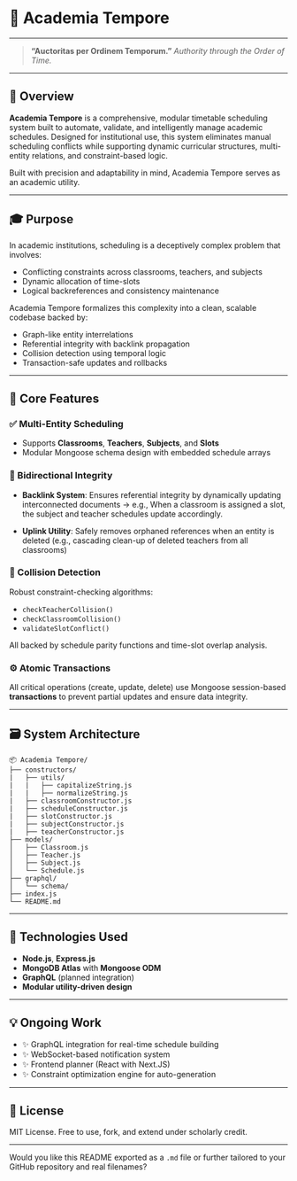 
# 📘 Academia Tempore
---

> **“Auctoritas per Ordinem Temporum.”**
> *Authority through the Order of Time.*

---

## 🧭 Overview

**Academia Tempore** is a comprehensive, modular timetable scheduling system built to automate, validate, and intelligently manage academic schedules. Designed for institutional use, this system eliminates manual scheduling conflicts while supporting dynamic curricular structures, multi-entity relations, and constraint-based logic.

Built with precision and adaptability in mind, Academia Tempore serves as an academic utility.

---

## 🎓 Purpose

In academic institutions, scheduling is a deceptively complex problem that involves:

* Conflicting constraints across classrooms, teachers, and subjects
* Dynamic allocation of time-slots
* Logical backreferences and consistency maintenance

Academia Tempore formalizes this complexity into a clean, scalable codebase backed by:

* Graph-like entity interrelations
* Referential integrity with backlink propagation
* Collision detection using temporal logic
* Transaction-safe updates and rollbacks

---

## 🧩 Core Features

### ✅ Multi-Entity Scheduling

* Supports **Classrooms**, **Teachers**, **Subjects**, and **Slots**
* Modular Mongoose schema design with embedded schedule arrays

### 🔄 Bidirectional Integrity

* **Backlink System**: Ensures referential integrity by dynamically updating interconnected documents
  → e.g., When a classroom is assigned a slot, the subject and teacher schedules update accordingly.

* **Uplink Utility**: Safely removes orphaned references when an entity is deleted (e.g., cascading clean-up of deleted teachers from all classrooms)

### 🧠 Collision Detection

Robust constraint-checking algorithms:

* `checkTeacherCollision()`
* `checkClassroomCollision()`
* `validateSlotConflict()`

All backed by schedule parity functions and time-slot overlap analysis.

### ⚙️ Atomic Transactions

All critical operations (create, update, delete) use Mongoose session-based **transactions** to prevent partial updates and ensure data integrity.

---

## 🗃️ System Architecture

```
📦 Academia Tempore/
├── constructors/
|   ├── utils/
|   |   ├── capitalizeString.js
|   |   ├── normalizeString.js
|   ├── classroomConstructor.js
|   ├── scheduleConstructor.js
|   ├── slotConstructor.js
|   ├── subjectConstructor.js
|   ├── teacherConstructor.js
├── models/
│   ├── Classroom.js
│   ├── Teacher.js
│   ├── Subject.js
│   └── Schedule.js
├── graphql/
│   └── schema/
├── index.js
└── README.md
```

---

## 🚀 Technologies Used

* **Node.js**, **Express.js**
* **MongoDB Atlas** with **Mongoose ODM** 
* **GraphQL** (planned integration)
* **Modular utility-driven design**

---

## 💡 Ongoing Work

* ✨ GraphQL integration for real-time schedule building
* ✨ WebSocket-based notification system
* ✨ Frontend planner (React with Next.JS)
* ✨ Constraint optimization engine for auto-generation

---

## 🧾 License

MIT License. Free to use, fork, and extend under scholarly credit.

---

Would you like this README exported as a `.md` file or further tailored to your GitHub repository and real filenames?

